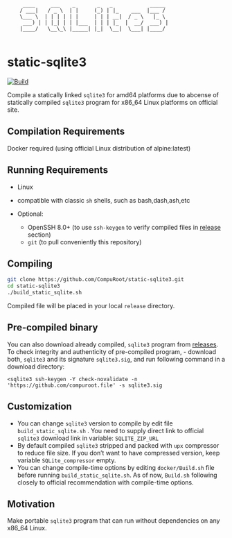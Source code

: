 ```
     ____     ___    _       _   _            _____
    / ___|   / _ \  | |     (_) | |_    ___  |___ /
    \___ \  | | | | | |     | | | __|  / _ \   |_ \
     ___) | | |_| | | |___  | | | |_  |  __/  ___) |
    |____/   \__\_\ |_____| |_|  \__|  \___| |____/
                                                    
```
# static-sqlite3

[![Build](https://github.com/Sobotkama/static-sqlite3/actions/workflows/sqlite-build.yml/badge.svg?branch=main)](https://github.com/Sobotkama/static-sqlite3/actions/workflows/sqlite-build.yml)

Compile a statically linked `sqlite3` for amd64 platforms due to abcense of statically compiled `sqlite3` program for x86_64 Linux platforms on official site.

## Compilation Requirements
Docker required (using official Linux distribution of alpine:latest)

## Running Requirements

- Linux
- compatible with classic `sh` shells, such as bash,dash,ash,etc

- Optional:
  - OpenSSH 8.0+ (to use `ssh-keygen` to verify compiled files in [release][1] section)
  - `git` (to pull conveniently this repository)

## Compiling

```bash
git clone https://github.com/CompuRoot/static-sqlite3.git
cd static-sqlite3
./build_static_sqlite.sh
```
Compiled file will be placed in your local `release` directory.

## Pre-compiled binary

You can also download already compiled, `sqlite3` program from [releases][1].<br>
To check integrity and authenticity of pre-compiled program, - download both, `sqlite3` and its signature `sqlite3.sig`,
and run following command in a download directory:
```
<sqlite3 ssh-keygen -Y check-novalidate -n 'https://github.com/compuroot.file' -s sqlite3.sig
```

## Customization

- You can change `sqlite3` version to compile by edit file `build_static_sqlite.sh` . You need to supply direct link to official `sqlite3` download link in variable: `SQLITE_ZIP_URL`
- By default compiled `sqlite3` stripped and packed with `upx` compressor to reduce file size. If you don’t want to have compressed version, keep variable `SQLite_compressor` empty.
- You can change compile-time options by editing `docker/Build.sh` file before running `build_static_sqlite.sh`. As of now, `Build.sh` following closely to official recommendation with compile-time options.

## Motivation

Make portable `sqlite3` program that can run without dependencies on any x86_64 Linux.


[1]: https://github.com/CompuRoot/static-sqlite3/releases
